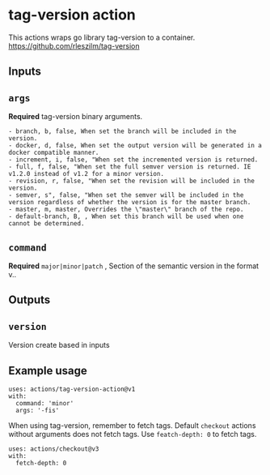 # tag-version action

This actions wraps go library tag-version to a container. https://github.com/rleszilm/tag-version

## Inputs

## `args`

**Required** tag-version binary arguments.

```
- branch, b, false, When set the branch will be included in the version.
- docker, d, false, When set the output version will be generated in a docker compatible manner.
- increment, i, false, "When set the incremented version is returned.
- full, f, false, "When set the full semver version is returned. IE v1.2.0 instead of v1.2 for a minor version.
- revision, r, false, "When set the revision will be included in the version.
- semver, s", false, "When set the semver will be included in the version regardless of whether the version is for the master branch.
- master, m, master, Overrides the \"master\" branch of the repo.
- default-branch, B, , When set this branch will be used when one cannot be determined.
```

## `command`

**Required** `major|minor|patch` , Section of the semantic version in the format v<major>.<minor>.<patch>

## Outputs

## `version`

Version create based in inputs

## Example usage

```
uses: actions/tag-version-action@v1
with:
  command: 'minor'
  args: '-fis'
```

When using tag-version, remember to fetch tags. Default `checkout` actions without arguments does not fetch tags. Use `featch-depth: 0` to fetch tags.

```
uses: actions/checkout@v3
with:
  fetch-depth: 0
```